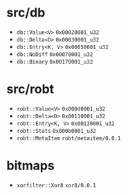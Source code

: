 src/db
======

* `db::Value<V>`    `0x00020001_u32`
* `db::Delta<D>`    `0x00030001_u32`
* `db::Entry<K, V>` `0x00050001_u32`
* `db::NoDiff`      `0x00070001_u32`
* `db::Binary`      `0x00170001_u32`

src/robt
========

* `robt::Value<V>`      `0x000d0001_u32`
* `robt::Delta<D>`      `0x00110001_u32`
* `robt::Entry<K, V>`   `0x00130001_u32`
* `robt::Stats`         `0x000b0001_u32`
* `robt::MetaItem`      `robt/metaitem/0.0.1`

bitmaps
=======

* `xorfilter::Xor8`     `xor8/0.0.1`

